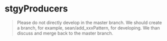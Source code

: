 # stgyProducers
> Please do not directly develop in the master branch.
> We should create a branch, for example, sean/add_xxxPattern,
> for developing. We than discuss and merge back to the master branch.
